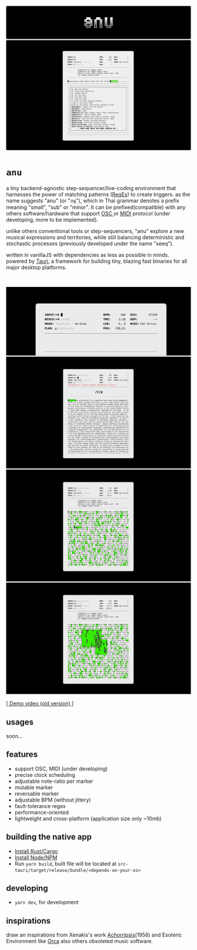 <img src="./src/media/icons/anu-logoo.png"/>

<img src="./src/media/images/ssss.png"/>

# `anu`

a tiny backend-agnostic step-sequencer/live-coding environment that harnesses the power of matching patterns ([RegEx](https://regexr.com)) to create triggers. as the name suggests "anu" (or "อนุ"), which in Thai grammar denotes a prefix meaning "small", "sub" or "minor". It can be prefixed(compatible) with any others software/hardware that support [ OSC ](https://en.wikipedia.org/wiki/Open_Sound_Control) or [MIDI](https://en.wikipedia.org/wiki/MIDI) protocol (under developing, more to be implemented).
 
unlike others conventional tools or step-sequencers, "anu" explore a new musical expressions and territories, while still balancing deterministic and stochastic processes (previously developed under the name "seeq").

written in vanillaJS with dependencies as less as possible in minds. powered by [Tauri](https://tauri.app/), a framework for building tiny, blazing fast binaries for all major desktop platforms.

&nbsp;

<img src="./src/media/images/anu-console.gif"/>
<img src="./src/media/images/output3.gif"/>
<img src="./src/media/images/output2.gif"/>
<img src="./src/media/images/output1.gif"/>


[[ Demo video (old version) ]](https://www.youtube.com/watch?v=DGaakhSvYOg)

## usages
soon...

## features
- support OSC, MIDI (under developing)
- precise clock scheduling
- adjustable note-ratio per marker
- mutable marker
- reversable marker
- adjustable BPM (without jittery)
- fault-tolerance regex
- performance-oriented
- lightweight and cross-platform (application size only ~10mb)

## building the native app

- [Install Rust/Cargo](https://www.rust-lang.org/learn/get-started)
- [Install Node/NPM](https://nodejs.org/)
- Run `yarn build`, built file will be located at `src-tauri/target/release/bundle/<depends-on-your-os>`

## developing
- `yarn dev`, for development

## inspirations
draw an inspirations from Xenakis's work [Achorripsis](https://muse.jhu.edu/article/7871/summary)(1956) and Esoteric Environment like [Orca](https://hundredrabbits.itch.io/orca) also others obsoleted music software.

